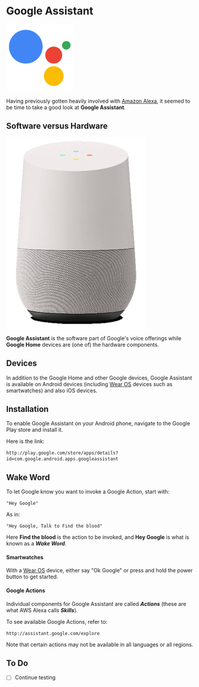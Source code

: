 # Google Assistant

![Google Assistant icon](images/Google_Assistant_icon.png)

Having previously gotten heavily involved with [Amazon Alexa](http://github.com/mramshaw/Alexa-Stuff), it seemed
to be time to take a good look at __Google Assistant__.

## Software versus Hardware

![Google Home](images/Google_Home.png)

__Google Assistant__ is the software part of Google's voice offerings while __Google Home__ devices are
(one of) the hardware components.

## Devices

In addition to the Google Home and other Google devices, Google Assistant is available on Android devices
(including [Wear OS](http://wearos.google.com) devices such as smartwatches) and also iOS devices.

## Installation

To enable Google Assistant on your Android phone, navigate to the Google Play store and install it.

Here is the link:

    http://play.google.com/store/apps/details?id=com.google.android.apps.googleassistant

## Wake Word

To let Google know you want to invoke a Google Action, start with:

    "Hey Google"

As in:

    "Hey Google, Talk to Find the blood"

Here __Find the blood__ is the action to be invoked, and __Hey Google__ is what is known as a ___Wake Word___.

#### Smartwatches

With a [Wear OS](http://wearos.google.com) device, either say "Ok Google" or press and hold the power button to get started.

#### Google Actions

Individual components for Google Assistant are called ___Actions___ (these are what AWS Alexa calls ___Skills___).

To see available Google Actions, refer to:

    http://assistant.google.com/explore

Note that certain actions may not be available in all languages or all regions.

## To Do

- [ ] Continue testing
